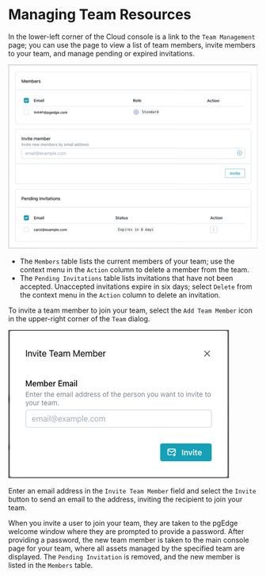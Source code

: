 # Managing Team Resources

In the lower-left corner of the Cloud console is a link to the `Team Management` page; you can use the page to view a list of team members, invite members to your team, and manage pending or expired invitations. 

![The Team Management page](./images/team_management.png)

* The `Members` table lists the current members of your team; use the context menu in the `Action` column to delete a member from the team.
* The `Pending Invitations` table lists invitations that have not been accepted. Unaccepted invitations expire in six days; select `Delete` from the context menu in the `Action` column to delete an invitation.

To invite a team member to join your team, select the `Add Team Member` icon in the upper-right corner of the `Team` dialog.

![A Team Invite](./images/team_invite.png)

Enter an email address in the `Invite Team Member` field and select the `Invite` button to send an email to the address, inviting the recipient to join your team.

When you invite a user to join your team, they are taken to the pgEdge welcome window where they are prompted to provide a password.  After providing a password, the new team member is taken to the main console page for your team, where all assets managed by the specified team are displayed. The `Pending Invitation` is removed, and the new member is listed in the `Members` table.